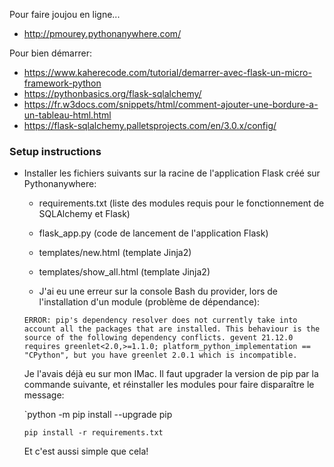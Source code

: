Pour faire joujou en ligne...
- http://pmourey.pythonanywhere.com/

Pour bien démarrer:
- https://www.kaherecode.com/tutorial/demarrer-avec-flask-un-micro-framework-python
- https://pythonbasics.org/flask-sqlalchemy/
- https://fr.w3docs.com/snippets/html/comment-ajouter-une-bordure-a-un-tableau-html.html
- https://flask-sqlalchemy.palletsprojects.com/en/3.0.x/config/

### Setup instructions
- Installer les fichiers suivants sur la racine de l'application Flask créé sur Pythonanywhere:
  - requirements.txt (liste des modules requis pour le fonctionnement de SQLAlchemy et Flask)
  - flask_app.py (code de lancement de l'application Flask)
  - templates/new.html (template Jinja2)
  - templates/show_all.html (template Jinja2)
  
  - J'ai eu une erreur sur la console Bash du provider, lors de l'installation d'un module (problème de dépendance):
  
  `ERROR: pip's dependency resolver does not currently take into account all the packages that are installed. This behaviour is the source of the following dependency conflicts.
  gevent 21.12.0 requires greenlet<2.0,>=1.1.0; platform_python_implementation == "CPython", but you have greenlet 2.0.1 which is incompatible.`

    Je l'avais déjà eu sur mon IMac. Il faut upgrader la version de pip par la commande suivante, et réinstaller les modules pour faire disparaître le message:

    `python -m pip install --upgrade pip

    `pip install -r requirements.txt`

    Et c'est aussi simple que cela!